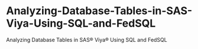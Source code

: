 # Analyzing-Database-Tables-in-SAS-Viya-Using-SQL-and-FedSQL
Analyzing Database Tables in SAS® Viya® Using SQL and FedSQL
